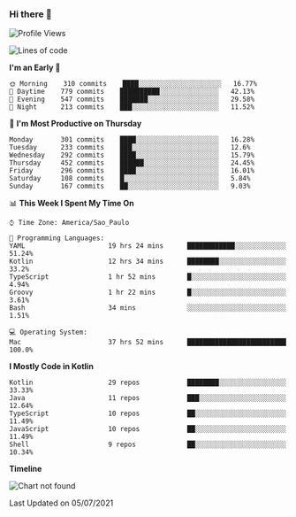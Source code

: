 ### Hi there 👋

<!--
**fernandonogueira/fernandonogueira** is a ✨ _special_ ✨ repository because its `README.md` (this file) appears on your GitHub profile.

Here are some ideas to get you started:

- 🔭 I’m currently working on ...
- 🌱 I’m currently learning ...
- 👯 I’m looking to collaborate on ...
- 🤔 I’m looking for help with ...
- 💬 Ask me about ...
- 📫 How to reach me: ...
- 😄 Pronouns: ...
- ⚡ Fun fact: ...
-->

<!--START_SECTION:waka-->
![Profile Views](http://img.shields.io/badge/Profile%20Views-3-blue)

![Lines of code](https://img.shields.io/badge/From%20Hello%20World%20I%27ve%20Written-458348%20lines%20of%20code-blue)

**I'm an Early 🐤** 

```text
🌞 Morning    310 commits    ████░░░░░░░░░░░░░░░░░░░░░   16.77% 
🌆 Daytime    779 commits    ██████████░░░░░░░░░░░░░░░   42.13% 
🌃 Evening    547 commits    ███████░░░░░░░░░░░░░░░░░░   29.58% 
🌙 Night      213 commits    ███░░░░░░░░░░░░░░░░░░░░░░   11.52%

```
📅 **I'm Most Productive on Thursday** 

```text
Monday       301 commits    ████░░░░░░░░░░░░░░░░░░░░░   16.28% 
Tuesday      233 commits    ███░░░░░░░░░░░░░░░░░░░░░░   12.6% 
Wednesday    292 commits    ████░░░░░░░░░░░░░░░░░░░░░   15.79% 
Thursday     452 commits    ██████░░░░░░░░░░░░░░░░░░░   24.45% 
Friday       296 commits    ████░░░░░░░░░░░░░░░░░░░░░   16.01% 
Saturday     108 commits    █░░░░░░░░░░░░░░░░░░░░░░░░   5.84% 
Sunday       167 commits    ██░░░░░░░░░░░░░░░░░░░░░░░   9.03%

```


📊 **This Week I Spent My Time On** 

```text
⌚︎ Time Zone: America/Sao_Paulo

💬 Programming Languages: 
YAML                     19 hrs 24 mins      ████████████░░░░░░░░░░░░░   51.24% 
Kotlin                   12 hrs 34 mins      ████████░░░░░░░░░░░░░░░░░   33.2% 
TypeScript               1 hr 52 mins        █░░░░░░░░░░░░░░░░░░░░░░░░   4.94% 
Groovy                   1 hr 22 mins        █░░░░░░░░░░░░░░░░░░░░░░░░   3.61% 
Bash                     34 mins             ░░░░░░░░░░░░░░░░░░░░░░░░░   1.51%

💻 Operating System: 
Mac                      37 hrs 52 mins      █████████████████████████   100.0%

```

**I Mostly Code in Kotlin** 

```text
Kotlin                   29 repos            ████████░░░░░░░░░░░░░░░░░   33.33% 
Java                     11 repos            ███░░░░░░░░░░░░░░░░░░░░░░   12.64% 
TypeScript               10 repos            ██░░░░░░░░░░░░░░░░░░░░░░░   11.49% 
JavaScript               10 repos            ██░░░░░░░░░░░░░░░░░░░░░░░   11.49% 
Shell                    9 repos             ██░░░░░░░░░░░░░░░░░░░░░░░   10.34%

```


**Timeline**

![Chart not found](https://raw.githubusercontent.com/fernandonogueira/fernandonogueira/master/charts/bar_graph.png) 


 Last Updated on 05/07/2021
<!--END_SECTION:waka-->
